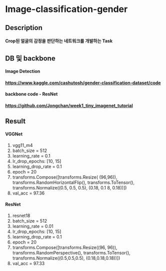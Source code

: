 # Image-classification-gender
## Description
#### Crop된 얼굴의 감정을 판단하는 네트워크를 개발하는 Task

## DB 및 backbone
#### Image Detection
#### https://www.kaggle.com/cashutosh/gender-classification-dataset/code
#### backbone code - ResNet
####  https://github.com/Jongchan/week1_tiny_imagenet_tutorial

## Result

#### VGGNet
1. vgg11_m4
2. batch_size = 512
3. learning_rate = 0.1
4. lr_drop_epochs: [10, 15]
5. learning_drop_rate = 0.1
6. epoch = 20
7. transforms.Compose([transforms.Resize( (96,96)), transforms.RandomHorizontalFlip(), transforms.ToTensor(), transforms.Normalize((0.5, 0.5, 0.5), (0.18, 0.1 8, 0.18))])
8. val_acc = 97.36

#### ResNet
1. resnet18
2. batch_size = 512
3. learning_rate = 0.01
4. lr_drop_epochs: [10, 15]
5. learning_drop_rate = 0.1
6. epoch = 20
7. transforms.Compose([transforms.Resize((96, 96)), transforms.RandomPerspective(), transforms.ToTensor(), transforms.Normalize((0.5,0.5,0.5), (0.18,0.18,0.18))])
8. val_acc = 97.33
